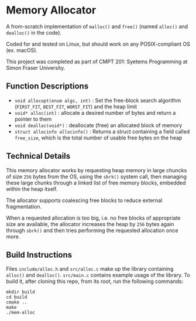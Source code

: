 # Memory Allocator
A from-scratch implementation of `malloc()` and `free()` (named `alloc()` and `dealloc()` in the code).

Coded for and tested on Linux, but should work on any POSIX-compliant OS (ex. macOS).

This project was completed as part of CMPT 201: Syetems Programming at Simon Fraser University.

## Function Descriptions
- `void allocopt(enum algs, int)` : Set the free-block search algorithm (`FIRST_FIT`, `BEST_FIT`, `WORST_FIT`) and the heap limit
- `void* alloc(int)` : allocate a desired number of bytes and return a pointer to them
- `void dealloc(void*)` : deallocate (free) an allocated block of memory
- `struct allocinfo allocinfo()` : Returns a struct containing a field called `free_size`, which is the total number of usable free bytes on the heap

## Technical Details
This memory allocator works by requesting heap memory in large chuncks of size `256` bytes from the OS, using the `sbrk()` system call, then managing these large chunks through a linked list of free memory blocks, embedded within the heap itself.

The allocator supports coalescing free blocks to reduce external fragmentation.

When a requested allocation is too big, i.e. no free blocks of appropriate size are available, the allocator increases the heap by `256` bytes again through `sbrk()` and then tries performing the requested allocation once more.

## Build Instructions
Files `include/alloc.h` and `src/alloc.c` make up the library containing `alloc()` and `dealloc()`. `src/main.c` contains example usage of the library. To build it, after cloning this repo, from its root, run the following commands:

```
mkdir build
cd build
cmake ..
make
./mem-alloc
```
